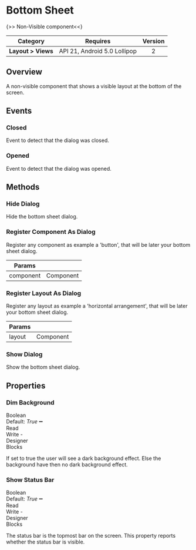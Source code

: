 # Bottom Sheet

{>> Non-Visible component<<}

| Category | Requires | Version |
|:--------:|:-------:|:--------:|
|**Layout > Views**|<span class="chip chip-any">API 21, Android 5.0 Lollipop</span>|<span class="chip chip-number">2</span>|

## Overview

A non-visible component that shows a visible layout at the bottom of the screen.

## Events

### Closed

Event to detect that the dialog was closed.

<div class="block" ai2-block="event" not-rendered="true" value="%7B%22componentName%22:%20%22Bottom%20Sheet%22,%20%22name%22:%20%22Closed%22,%20%22param%22:%20%5B%5D%7D"></div>

### Opened

Event to detect that the dialog was opened.

<div class="block" ai2-block="event" not-rendered="true" value="%7B%22componentName%22:%20%22Bottom%20Sheet%22,%20%22name%22:%20%22Opened%22,%20%22param%22:%20%5B%5D%7D"></div>

## Methods

### Hide Dialog

Hide the bottom sheet dialog.

<div class="block" ai2-block="method" not-rendered="true" value="%7B%22componentName%22:%20%22Bottom%20Sheet%22,%20%22name%22:%20%22Hide%20Dialog%22,%20%22output%22:%20false,%20%22param%22:%20%5B%5D%7D"></div>

### Register Component As Dialog

Register any component as example a 'button', that will be later your bottom sheet dialog.

<div class="block" ai2-block="method" not-rendered="true" value="%7B%22componentName%22:%20%22Bottom%20Sheet%22,%20%22name%22:%20%22Register%20Component%20As%20Dialog%22,%20%22output%22:%20false,%20%22param%22:%20%5B%22component%22%5D%7D"></div>

| Params | []() |
|--------|------|
|component|<span class="chip chip-component">Component</span>|

### Register Layout As Dialog

Register any layout as example a 'horizontal arrangement', that will be later your bottom sheet dialog.

<div class="block" ai2-block="method" not-rendered="true" value="%7B%22componentName%22:%20%22Bottom%20Sheet%22,%20%22name%22:%20%22Register%20Layout%20As%20Dialog%22,%20%22output%22:%20false,%20%22param%22:%20%5B%22layout%22%5D%7D"></div>

| Params | []() |
|--------|------|
|layout|<span class="chip chip-component">Component</span>|

### Show Dialog

Show the bottom sheet dialog.

<div class="block" ai2-block="method" not-rendered="true" value="%7B%22componentName%22:%20%22Bottom%20Sheet%22,%20%22name%22:%20%22Show%20Dialog%22,%20%22output%22:%20false,%20%22param%22:%20%5B%5D%7D"></div>

## Properties

### Dim Background

<span style="user-select: none; white-space:pre-wrap;"><span class="chip chip-boolean">Boolean</span> <span class="chip chip-boolean">Default: <i>True</i></span> :heavy_minus_sign: <span class="chip chip-rw">Read</span> <span class="chip chip-rw">Write</span>  - <span class="chip chip-bd">Designer</span> <span class="chip chip-bd">Blocks</span></span>

If set to true the user will see a dark background effect. Else the background have then no dark background effect.

<div class="block" ai2-block="property" not-rendered="true" value="%7B%22componentName%22:%20%22Bottom%20Sheet%22,%20%22name%22:%20%22Dim%20Background%22,%20%22getter%22:%20true%7D"></div>
<div class="block" ai2-block="property" not-rendered="true" value="%7B%22componentName%22:%20%22Bottom%20Sheet%22,%20%22name%22:%20%22Dim%20Background%22,%20%22getter%22:%20false%7D"></div>

### Show Status Bar

<span style="user-select: none; white-space:pre-wrap;"><span class="chip chip-boolean">Boolean</span> <span class="chip chip-boolean">Default: <i>True</i></span> :heavy_minus_sign: <span class="chip chip-rw">Read</span> <span class="chip chip-rw">Write</span>  - <span class="chip chip-bd">Designer</span> <span class="chip chip-bd">Blocks</span></span>

The status bar is the topmost bar on the screen. This property reports whether the status bar is visible.

<div class="block" ai2-block="property" not-rendered="true" value="%7B%22componentName%22:%20%22Bottom%20Sheet%22,%20%22name%22:%20%22Show%20Status%20Bar%22,%20%22getter%22:%20true%7D"></div>
<div class="block" ai2-block="property" not-rendered="true" value="%7B%22componentName%22:%20%22Bottom%20Sheet%22,%20%22name%22:%20%22Show%20Status%20Bar%22,%20%22getter%22:%20false%7D"></div>
